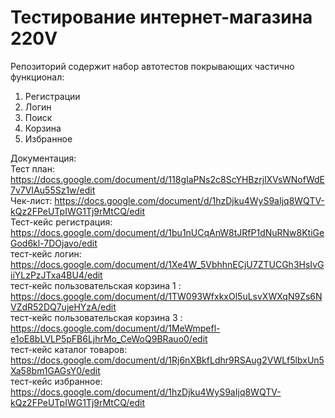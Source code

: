 # Тестирование интернет-магазина 220V


Репозиторий содержит набор автотестов покрывающих частично функционал:

1. Регистрации
2. Логин
3. Поиск
4. Корзина
5. Избранное



Документация:  
Тест план: https://docs.google.com/document/d/118gIaPNs2c8ScYHBzrjlXVsWNofWdE7v7VIAu55Sz1w/edit  
Чек-лист: https://docs.google.com/document/d/1hzDjku4WyS9aIjq8WQTV-kQz2FPeUTpIWG1Tj9rMtCQ/edit  
Тест-кейс регистрация: https://docs.google.com/document/d/1bu1nUCqAnW8tJRfP1dNuRNw8KtiGeGod6kl-7DOjavo/edit  
тест-кейс логин: https://docs.google.com/document/d/1Xe4W_5VbhhnECjU7ZTUCGh3HsIvGiiYLzPzJTxa4BU4/edit  
тест-кейс пользовательская корзина 1 : https://docs.google.com/document/d/1TW093WfxkxOl5uLsvXWXqN9Zs6NVZdR52DQ7ujeHYzA/edit  
тест-кейс пользовательская корзина 3 : https://docs.google.com/document/d/1MeWmpefl-e1oE8bLVLP5pFB6LjhrMo_CeWoQ9BRauo0/edit  
тест-кейс каталог товаров: https://docs.google.com/document/d/1Rj6nXBkfLdhr9RSAug2VWLf5lbxUn5Xa58bm1GAGsY0/edit  
тест-кейс избранное: https://docs.google.com/document/d/1hzDjku4WyS9aIjq8WQTV-kQz2FPeUTpIWG1Tj9rMtCQ/edit  

